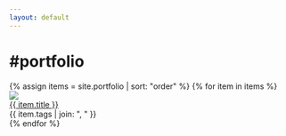 ```yaml
---
layout: default
---
```

# #portfolio

<!-- {% assign categories = "Experience, Projects, Personal" | split: ", " %}
{% for category in categories %}{% endfor %} -->
<section>
	{% assign items = site.portfolio | sort: "order" %}
	{% for item in items %}
	<div class="portfolio_item thumb_size_{{ item.thumbsize }}">
	  <a href="{{ item.url | prepend: site.baseurl }}">
	    <img src="{{ site.baseurl }}/images/{{ item.title | downcase }}/thumb.jpg" />
	    <div class="title">{{ item.title }}</div>
	  </a>
	  <div class="tags">{{ item.tags |  join: ", " }}</div>
	</div>
	{% endfor %}
</section>

